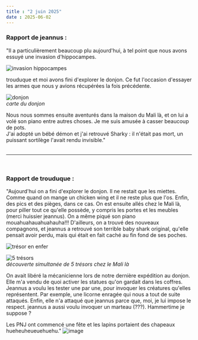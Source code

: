 ```yaml
---
title : "2 juin 2025"
date : 2025-06-02
---
```


### Rapport de jeannus :  
"Il a particulièrement beaucoup plu aujourd'hui, à tel point que nous avons essuyé une invasion d'hippocampes.  

![invasion hippocampes](https://github.com/user-attachments/assets/fac9dd01-e158-42aa-a899-f1a62b7180e3)

trouduque et moi avons fini d'explorer le donjon. Ce fut l'occasion d'essayer les armes que nous y avions récupérées la fois précédente.  

![donjon](https://github.com/user-attachments/assets/35d04ec4-92e7-4162-b4bb-ed2624475610)  
_carte du donjon_

Nous nous sommes ensuite aventurés dans la maison du Mali là, et on lui a volé son piano entre autres choses. Je me suis amusée à casser beaucoup de pots.  
J'ai adopté un bébé démon et j'ai retrouvé Sharky : il n'était pas mort, un puissant sortilège l'avait rendu invisible."  
<br>

***
<br>

### Rapport de trouduque :  
"Aujourd'hui on a fini d'explorer le donjon. Il ne restait que les miettes. Comme quand on mange un chicken wing et il ne reste plus que l'os. Enfin, des pics et des pièges, dans ce cas. On est ensuite allés chez le Mali là, pour piller tout ce qu'elle possède, y compris les portes et les meubles (merci huissier jeannus). On a même piqué son piano mouahuahauahuahauha!!! D'ailleurs, on a trouvé des nouveaux compagnons, et jeannus a retrouvé son terrible baby shark original, qu'elle pensait avoir perdu, mais qui était en fait caché au fin fond de ses poches.  

![trésor en enfer](https://github.com/user-attachments/assets/07604faa-5dda-4a23-81f5-5d9c66f75cfc)  

![5 trésors](https://github.com/user-attachments/assets/717e8cde-6886-4d43-a3e4-363161ffce71)  
_découverte simultanée de 5 trésors chez le Mali là_


On avait libéré la mécanicienne lors de notre dernière expédition au donjon. Elle m'a vendu de quoi activer les statues qu'on gardait dans les coffres. Jeannus a voulu les tester une par une, pour invoquer les créatures qu'elles représentent. Par exemple, une licorne enragée qui nous a tout de suite attaqués. Enfin, elle n'a attaqué que jeannus parce que, moi, je lui impose le respect. jeannus a aussi voulu invoquer un marteau (???). Hammertime je suppose ?  

Les PNJ ont commencé une fête et les lapins portaient des chapeaux hueheuheueuehuehu." ![image](https://github.com/user-attachments/assets/f77495d2-5a6c-4563-ab16-2902b210335e)


